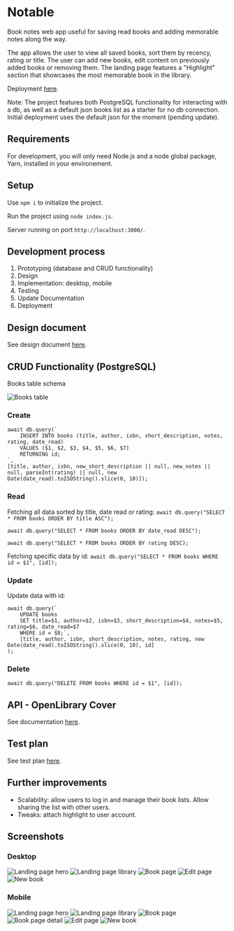 # Notable

Book notes web app useful for saving read books and adding memorable notes along the way.

The app allows the user to view all saved books, sort them by recency, rating or title. The user can add new books, edit content on previously added books or removing them. The landing page features a "Highlight" section that showcases the most memorable book in the library.

Deployment [here](https://notable-ar.onrender.com/).

Note: The project features both PostgreSQL functionality for interacting with a db, as well as a default json books list as a starter for no db connection. Initial deployment uses the default json for the moment (pending update).

## Requirements

For development, you will only need Node.js and a node global package, Yarn, installed in your environement.

## Setup
Use `npm i` to initialize the project.

Run the project using `node index.js`.

Server running on port `http://localhost:3000/`.

## Development process
1. Prototyping (database and CRUD functionality)
2. Design
3. Implementation: desktop, mobile
4. Testing
5. Update Documentation
6. Deployment

## Design document
See design document [here](docs/design/notable-design-doc.pdf).

## CRUD Functionality (PostgreSQL)
Books table schema

![Books table](docs/database_books.png)

### Create
```
await db.query(`
	INSERT INTO books (title, author, isbn, short_description, notes, rating, date_read)
	VALUES ($1, $2, $3, $4, $5, $6, $7)
	RETURNING id;
`,
[title, author, isbn, new_short_description || null, new_notes || null, parseInt(rating) || null, new Date(date_read).toISOString().slice(0, 10)]);
```

### Read

Fetching all data sorted by title, date read or rating:
`await db.query("SELECT * FROM books ORDER BY title ASC");`

`await db.query("SELECT * FROM books ORDER BY date_read DESC");`

`await db.query("SELECT * FROM books ORDER BY rating DESC);`


Fetching specific data by id:
`await db.query("SELECT * FROM books WHERE id = $1", [id]);`

### Update

Update data with id:

```
await db.query(`
	UPDATE books
	SET title=$1, author=$2, isbn=$3, short_description=$4, notes=$5, rating=$6, date_read=$7
	WHERE id = $8;`,
	[title, author, isbn, short_description, notes, rating, new Date(date_read).toISOString().slice(0, 10), id]
);
```

### Delete

```
await db.query("DELETE FROM books WHERE id = $1", [id]);
```

## API - OpenLibrary Cover
See documentation [here](https://openlibrary.org/dev/docs/api/covers).

## Test plan
See test plan [here](docs/test_plan/test_plan.md).

## Further improvements
- Scalability: allow users to log in and manage their book lists. Allow sharing the list with other users.
- Tweaks: attach highlight to user account.

## Screenshots

### Desktop
![Landing page hero](docs/screenshots/Desktop_0.png)
![Landing page library](docs/screenshots/Desktop_1.png)
![Book page](docs/screenshots/Desktop_2.png)
![Edit page](docs/screenshots/Desktop_3.png)
![New book](docs/screenshots/Desktop_4.png)

### Mobile
![Landing page hero](docs/screenshots/Mobile_0.png)
![Landing page library](docs/screenshots/Mobile_1.png)
![Book page](docs/screenshots/Mobile_2.png)
![Book page detail](docs/screenshots/Mobile_3.png)
![Edit page](docs/screenshots/Mobile_4.png)
![New book](docs/screenshots/Mobile_5.png)
